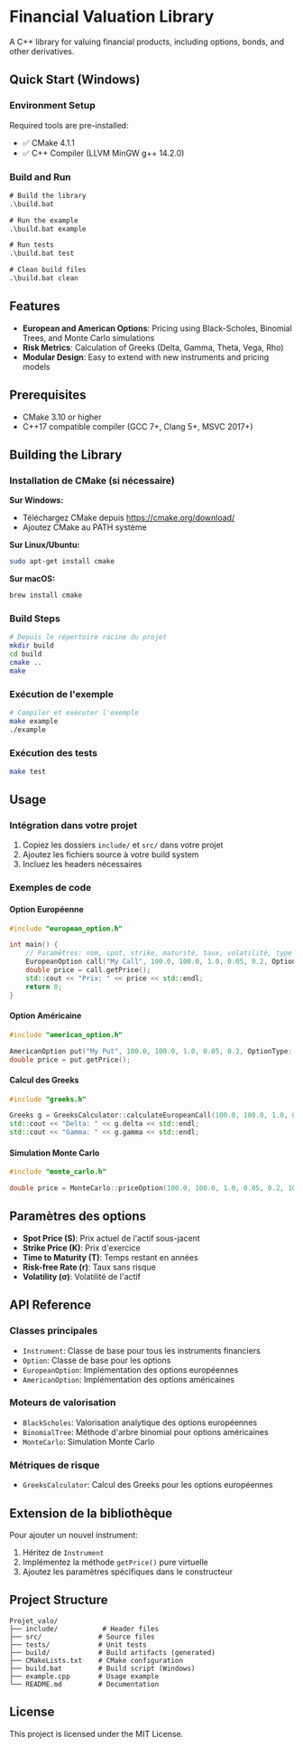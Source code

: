 # Financial Valuation Library

A C++ library for valuing financial products, including options, bonds, and other derivatives.

## Quick Start (Windows)

### Environment Setup
Required tools are pre-installed:
- ✅ CMake 4.1.1
- ✅ C++ Compiler (LLVM MinGW g++ 14.2.0)

### Build and Run

```cmd
# Build the library
.\build.bat

# Run the example
.\build.bat example

# Run tests
.\build.bat test

# Clean build files
.\build.bat clean
```

## Features

- **European and American Options**: Pricing using Black-Scholes, Binomial Trees, and Monte Carlo simulations
- **Risk Metrics**: Calculation of Greeks (Delta, Gamma, Theta, Vega, Rho)
- **Modular Design**: Easy to extend with new instruments and pricing models

## Prerequisites

- CMake 3.10 or higher
- C++17 compatible compiler (GCC 7+, Clang 5+, MSVC 2017+)

## Building the Library

### Installation de CMake (si nécessaire)

**Sur Windows:**
- Téléchargez CMake depuis https://cmake.org/download/
- Ajoutez CMake au PATH système

**Sur Linux/Ubuntu:**
```bash
sudo apt-get install cmake
```

**Sur macOS:**
```bash
brew install cmake
```

### Build Steps

```bash
# Depuis le répertoire racine du projet
mkdir build
cd build
cmake ..
make
```

### Exécution de l'exemple

```bash
# Compiler et exécuter l'exemple
make example
./example
```

### Exécution des tests

```bash
make test
```

## Usage

### Intégration dans votre projet

1. Copiez les dossiers `include/` et `src/` dans votre projet
2. Ajoutez les fichiers source à votre build system
3. Incluez les headers nécessaires

### Exemples de code

#### Option Européenne

```cpp
#include "european_option.h"

int main() {
    // Paramètres: nom, spot, strike, maturité, taux, volatilité, type
    EuropeanOption call("My Call", 100.0, 100.0, 1.0, 0.05, 0.2, OptionType::Call);
    double price = call.getPrice();
    std::cout << "Prix: " << price << std::endl;
    return 0;
}
```

#### Option Américaine

```cpp
#include "american_option.h"

AmericanOption put("My Put", 100.0, 100.0, 1.0, 0.05, 0.2, OptionType::Put);
double price = put.getPrice();
```

#### Calcul des Greeks

```cpp
#include "greeks.h"

Greeks g = GreeksCalculator::calculateEuropeanCall(100.0, 100.0, 1.0, 0.05, 0.2);
std::cout << "Delta: " << g.delta << std::endl;
std::cout << "Gamma: " << g.gamma << std::endl;
```

#### Simulation Monte Carlo

```cpp
#include "monte_carlo.h"

double price = MonteCarlo::priceOption(100.0, 100.0, 1.0, 0.05, 0.2, 100000, true);
```

## Paramètres des options

- **Spot Price (S)**: Prix actuel de l'actif sous-jacent
- **Strike Price (K)**: Prix d'exercice
- **Time to Maturity (T)**: Temps restant en années
- **Risk-free Rate (r)**: Taux sans risque
- **Volatility (σ)**: Volatilité de l'actif

## API Reference

### Classes principales

- `Instrument`: Classe de base pour tous les instruments financiers
- `Option`: Classe de base pour les options
- `EuropeanOption`: Implémentation des options européennes
- `AmericanOption`: Implémentation des options américaines

### Moteurs de valorisation

- `BlackScholes`: Valorisation analytique des options européennes
- `BinomialTree`: Méthode d'arbre binomial pour options américaines
- `MonteCarlo`: Simulation Monte Carlo

### Métriques de risque

- `GreeksCalculator`: Calcul des Greeks pour les options européennes

## Extension de la bibliothèque

Pour ajouter un nouvel instrument:

1. Héritez de `Instrument`
2. Implémentez la méthode `getPrice()` pure virtuelle
3. Ajoutez les paramètres spécifiques dans le constructeur

## Project Structure

```
Projet_valo/
├── include/           # Header files
├── src/              # Source files
├── tests/            # Unit tests
├── build/            # Build artifacts (generated)
├── CMakeLists.txt    # CMake configuration
├── build.bat         # Build script (Windows)
├── example.cpp       # Usage example
└── README.md         # Documentation
```

## License

This project is licensed under the MIT License.